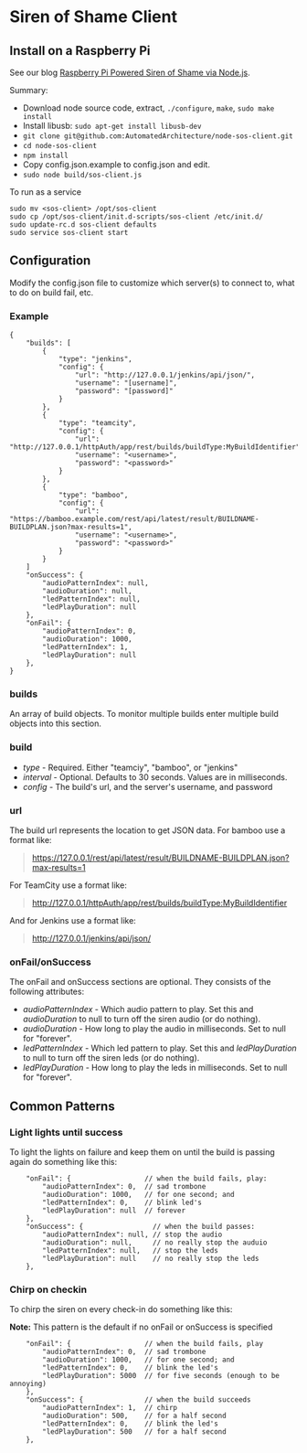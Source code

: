 # Siren of Shame Client

## Install on a Raspberry Pi

See our blog [Raspberry Pi Powered Siren of Shame via Node.js](http://blog.sirenofshame.com/2014/07/raspberry-pi-powered-siren-of-shame-via.html).  

Summary:

* Download node source code, extract, `./configure`, `make`, `sudo make install`
* Install libusb: `sudo apt-get install libusb-dev`
* `git clone git@github.com:AutomatedArchitecture/node-sos-client.git`
* `cd node-sos-client`
* `npm install`
* Copy config.json.example to config.json and edit.
* `sudo node build/sos-client.js`

To run as a service

```
sudo mv <sos-client> /opt/sos-client
sudo cp /opt/sos-client/init.d-scripts/sos-client /etc/init.d/
sudo update-rc.d sos-client defaults
sudo service sos-client start
```

## Configuration

Modify the config.json file to customize which server(s) to connect to, what to do on build fail, etc.

### Example

```
{
    "builds": [
        {
            "type": "jenkins",
            "config": {
                "url": "http://127.0.0.1/jenkins/api/json/",
                "username": "[username]",
                "password": "[password]"
            }
        },
        {
            "type": "teamcity",
            "config": {
                "url": "http://127.0.0.1/httpAuth/app/rest/builds/buildType:MyBuildIdentifier",
                "username": "<username>",
                "password": "<password>"
            }
        },
        {
            "type": "bamboo",
            "config": {
                "url": "https://bamboo.example.com/rest/api/latest/result/BUILDNAME-BUILDPLAN.json?max-results=1",
                "username": "<username>",
                "password": "<password>"
            }
        }
    ]
    "onSuccess": {
        "audioPatternIndex": null, 
        "audioDuration": null,
        "ledPatternIndex": null,
        "ledPlayDuration": null
    },
    "onFail": {
        "audioPatternIndex": 0, 
        "audioDuration": 1000,
        "ledPatternIndex": 1,
        "ledPlayDuration": null
    },
}
```

### builds

An array of build objects. To monitor multiple builds enter multiple build objects into this section.

### build

* _type_ - Required. Either "teamciy", "bamboo", or "jenkins"
* _interval_ - Optional.  Defaults to 30 seconds.  Values are in milliseconds.
* _config_ - The build's url, and the server's username, and password

### url

The build url represents the location to get JSON data.  For bamboo use a format like:

> https://127.0.0.1/rest/api/latest/result/BUILDNAME-BUILDPLAN.json?max-results=1

For TeamCity use a format like:

> http://127.0.0.1/httpAuth/app/rest/builds/buildType:MyBuildIdentifier

And for Jenkins use a format like:

> http://127.0.0.1/jenkins/api/json/

### onFail/onSuccess

The onFail and onSuccess sections are optional.  They consists of the following attributes:

* _audioPatternIndex_ - Which audio pattern to play.  Set this and _audioDuration_ to null to turn off the siren audio (or do nothing).
* _audioDuration_ - How long to play the audio in milliseconds.  Set to null for "forever".
* _ledPatternIndex_ - Which led pattern to play.  Set this and _ledPlayDuration_ to null to turn off the siren leds (or do nothing).
* _ledPlayDuration_ - How long to play the leds in milliseconds.  Set to null for "forever".

## Common Patterns

### Light lights until success

To light the lights on failure and keep them on until the build is passing again do something like this:

```
    "onFail": {                  // when the build fails, play:
        "audioPatternIndex": 0,  // sad trombone
        "audioDuration": 1000,   // for one second; and
        "ledPatternIndex": 0,    // blink led's
        "ledPlayDuration": null  // forever
    },
    "onSuccess": {                 // when the build passes:
        "audioPatternIndex": null, // stop the audio
        "audioDuration": null,     // no really stop the auduio
        "ledPatternIndex": null,   // stop the leds
        "ledPlayDuration": null    // no really stop the leds
    },
```

### Chirp on checkin

To chirp the siren on every check-in do something like this:  

**Note:** This pattern is the default if no onFail or onSuccess is specified

```
    "onFail": {                  // when the build fails, play
        "audioPatternIndex": 0,  // sad trombone
        "audioDuration": 1000,   // for one second; and
        "ledPatternIndex": 0,    // blink the led's
        "ledPlayDuration": 5000  // for five seconds (enough to be annoying)
    },
    "onSuccess": {               // when the build succeeds
        "audioPatternIndex": 1,  // chirp
        "audioDuration": 500,    // for a half second
        "ledPatternIndex": 0,    // blink the led's
        "ledPlayDuration": 500   // for a half second
    },
```


